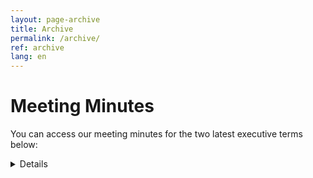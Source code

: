 ```yaml
---
layout: page-archive
title: Archive
permalink: /archive/
ref: archive
lang: en
---
```

# Meeting Minutes 
You can access our meeting minutes for the two latest executive terms below:
<div class="page_grid">
    <details> 
        
        <summary><h2>Meeting Minutes</h2></summary>

        <h2>
            <a href="https://drive.google.com/drive/u/1/folders/1Wr3UTq4kh9pEseFfk8hpMOwYWqX9DErt" target="_blank">2021 - 2022</a>
        </h2>

        <h2>
            <a href="https://drive.google.com/drive/folders/1Bbn_NNVZM16kkxMNMAi51HkJn7QumebX?usp=sharing" target="_blank">2020 - 2021</a>
        </h2>

        <h2>
            <a href="https://drive.google.com/drive/folders/1BzZRzVJMVP12D6vQ_4O1513n0J19O4hE?usp=sharing" target="_blank">2019 - 2020</a>
        </h2>

    </details>
    <details>
        
        <summary><h2>Blog</h2></summary>

        <ul class="post-list">
          {% assign posts=site.archived_posts | where:"lang", page.lang | sort: 'date' | reverse %}
          {% for post in posts %}
            <li>
              <span class="post-meta">{{ post.date | date: "%b %-d, %Y" }}</span>

                <a class="heading-page" href="{{ post.url | prepend: site.baseurl }}">{{ post.title }}</a>

                <div class="excerpt">{{ post.content | strip_html | truncatewords:10 }}</div>
            </li>
          {% endfor %}
        </ul>
    </details>
</div>


